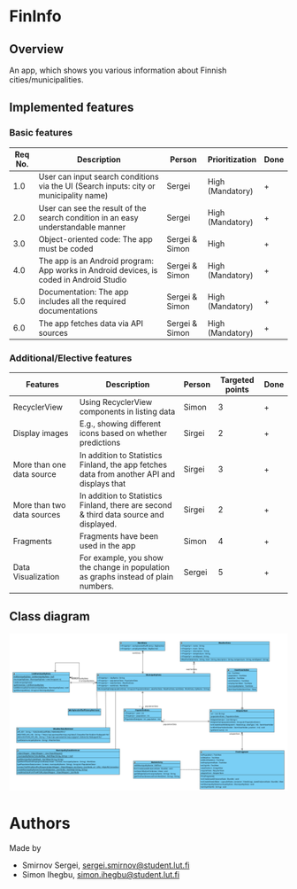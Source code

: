 # FinInfo

## Overview
An app, which shows you various information about Finnish cities/municipalities.


## Implemented features
### Basic features  
| Req No. | Description                                             | Person       | Prioritization                  | Done |
|---------|---------------------------------------------------------|--------------|---------------------------------|------|
| 1.0     | User can input search conditions via the UI (Search inputs: city or municipality name) | Sergei       | High<br>(Mandatory)             | +    |
| 2.0     | User can see the result of the search condition in an easy understandable manner        | Sergei       | High<br>(Mandatory)             | +     |
| 3.0     | Object-oriented code: The app must be coded              | Sergei & Simon | High                           | +    |
| 4.0     | The app is an Android program: App works in Android devices, is coded in Android Studio | Sergei & Simon | High<br>(Mandatory)            | +    |
| 5.0     | Documentation: The app includes all the required documentations                      | Sergei & Simon | High<br>(Mandatory)            | +     |
| 6.0     | The app fetches data via API sources                                                | Sergei & Simon | High<br>(Mandatory)            | +    |


### Additional/Elective features
| Features         | Description                                             | Person | Targeted points | Done |
|------------------|---------------------------------------------------------|--------|-----------------|------|
| RecyclerView     | Using RecyclerView components in listing data           | Simon  | 3               | +    |
| Display images  | E.g., showing different icons based on whether predictions | Sirgei | 2               | +    |
| More than one data source | In addition to Statistics Finland, the app fetches data from another API and displays that | Sirgei | 3 | + |
| More than two data sources | In addition to Statistics Finland, there are second & third data source and displayed. | Sirgei | 2 | + |
| Fragments        | Fragments have been used in the app                     | Simon  | 4               | +    |
| Data Visualization | For example, you show the change in population as graphs instead of plain numbers. | Sergei | 5 | +     |

## Class diagram
![Class Diagram](documentation/uml_class_diagram.png)

# Authors
Made by
- Smirnov Sergei, sergei.smirnov@student.lut.fi
- Simon Ihegbu, simon.ihegbu@student.lut.fi 

